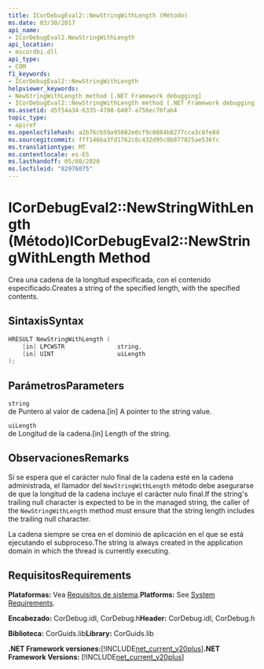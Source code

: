 ```yaml
---
title: ICorDebugEval2::NewStringWithLength (Método)
ms.date: 03/30/2017
api_name:
- ICorDebugEval2.NewStringWithLength
api_location:
- mscordbi.dll
api_type:
- COM
f1_keywords:
- ICorDebugEval2::NewStringWithLength
helpviewer_keywords:
- NewStringWithLength method [.NET Framework debugging]
- ICorDebugEval2::NewStringWithLength method [.NET Framework debugging]
ms.assetid: d5f54a34-6335-4708-b407-a756ec70fab4
topic_type:
- apiref
ms.openlocfilehash: a2b76cb59a95082e0cf9c0884b8277cca3c8fe8d
ms.sourcegitcommit: fff146ba3fd1762c8c432d95c8b877825ae536fc
ms.translationtype: MT
ms.contentlocale: es-ES
ms.lasthandoff: 05/08/2020
ms.locfileid: "82976075"
---
```

# <a name="icordebugeval2newstringwithlength-method"></a><span data-ttu-id="c48f0-102">ICorDebugEval2::NewStringWithLength (Método)</span><span class="sxs-lookup"><span data-stu-id="c48f0-102">ICorDebugEval2::NewStringWithLength Method</span></span>
<span data-ttu-id="c48f0-103">Crea una cadena de la longitud especificada, con el contenido especificado.</span><span class="sxs-lookup"><span data-stu-id="c48f0-103">Creates a string of the specified length, with the specified contents.</span></span>  
  
## <a name="syntax"></a><span data-ttu-id="c48f0-104">Sintaxis</span><span class="sxs-lookup"><span data-stu-id="c48f0-104">Syntax</span></span>  
  
```cpp  
HRESULT NewStringWithLength (  
    [in] LPCWSTR               string,  
    [in] UINT                  uiLength  
);  
```  
  
## <a name="parameters"></a><span data-ttu-id="c48f0-105">Parámetros</span><span class="sxs-lookup"><span data-stu-id="c48f0-105">Parameters</span></span>  
 `string`  
 <span data-ttu-id="c48f0-106">de Puntero al valor de cadena.</span><span class="sxs-lookup"><span data-stu-id="c48f0-106">[in] A pointer to the string value.</span></span>  
  
 `uiLength`  
 <span data-ttu-id="c48f0-107">de Longitud de la cadena.</span><span class="sxs-lookup"><span data-stu-id="c48f0-107">[in] Length of the string.</span></span>  
  
## <a name="remarks"></a><span data-ttu-id="c48f0-108">Observaciones</span><span class="sxs-lookup"><span data-stu-id="c48f0-108">Remarks</span></span>  
 <span data-ttu-id="c48f0-109">Si se espera que el carácter nulo final de la cadena esté en la cadena administrada, el llamador del `NewStringWithLength` método debe asegurarse de que la longitud de la cadena incluye el carácter nulo final.</span><span class="sxs-lookup"><span data-stu-id="c48f0-109">If the string's trailing null character is expected to be in the managed string, the caller of the `NewStringWithLength` method must ensure that the string length includes the trailing null character.</span></span>  
  
 <span data-ttu-id="c48f0-110">La cadena siempre se crea en el dominio de aplicación en el que se está ejecutando el subproceso.</span><span class="sxs-lookup"><span data-stu-id="c48f0-110">The string is always created in the application domain in which the thread is currently executing.</span></span>  
  
## <a name="requirements"></a><span data-ttu-id="c48f0-111">Requisitos</span><span class="sxs-lookup"><span data-stu-id="c48f0-111">Requirements</span></span>  
 <span data-ttu-id="c48f0-112">**Plataformas:** Vea [Requisitos de sistema](../../get-started/system-requirements.md).</span><span class="sxs-lookup"><span data-stu-id="c48f0-112">**Platforms:** See [System Requirements](../../get-started/system-requirements.md).</span></span>  
  
 <span data-ttu-id="c48f0-113">**Encabezado:** CorDebug.idl, CorDebug.h</span><span class="sxs-lookup"><span data-stu-id="c48f0-113">**Header:** CorDebug.idl, CorDebug.h</span></span>  
  
 <span data-ttu-id="c48f0-114">**Biblioteca:** CorGuids.lib</span><span class="sxs-lookup"><span data-stu-id="c48f0-114">**Library:** CorGuids.lib</span></span>  
  
 <span data-ttu-id="c48f0-115">**.NET Framework versiones:**[!INCLUDE[net_current_v20plus](../../../../includes/net-current-v20plus-md.md)]</span><span class="sxs-lookup"><span data-stu-id="c48f0-115">**.NET Framework Versions:** [!INCLUDE[net_current_v20plus](../../../../includes/net-current-v20plus-md.md)]</span></span>
